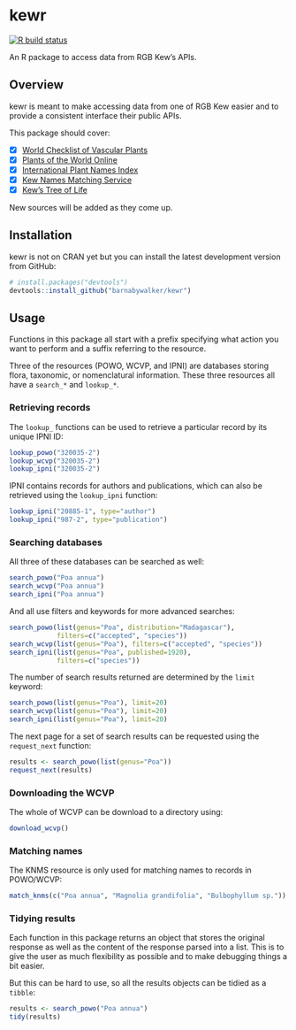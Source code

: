 
<!-- README.md is generated from README.Rmd. Please edit that file -->

# kewr

<!-- badges: start -->

[![R build
status](https://github.com/barnabywalker/kewr/workflows/R-CMD-check/badge.svg)](https://github.com/barnabywalker/kewr/actions)
<!-- badges: end -->

An R package to access data from RGB Kew’s APIs.

## Overview

kewr is meant to make accessing data from one of RGB Kew easier and to
provide a consistent interface their public APIs.

This package should cover:

-   [x] [World Checklist of Vascular
    Plants](https://wcvp.science.kew.org/)
-   [x] [Plants of the World Online](http://powo.science.kew.org/)
-   [x] [International Plant Names Index](https://www.ipni.org/)
-   [x] [Kew Names Matching Service](http://namematch.science.kew.org/)
-   [x] [Kew’s Tree of Life](https://treeoflife.kew.org)

New sources will be added as they come up.

## Installation

kewr is not on CRAN yet but you can install the latest development
version from GitHub:

``` r
# install.packages("devtools")
devtools::install_github("barnabywalker/kewr")
```

## Usage

Functions in this package all start with a prefix specifying what action
you want to perform and a suffix referring to the resource.

Three of the resources (POWO, WCVP, and IPNI) are databases storing
flora, taxonomic, or nomenclatural information. These three resources
all have a `search_*` and `lookup_*`.

### Retrieving records

The `lookup_` functions can be used to retrieve a particular record by
its unique IPNI ID:

``` r
lookup_powo("320035-2")
lookup_wcvp("320035-2")
lookup_ipni("320035-2")
```

IPNI contains records for authors and publications, which can also be
retrieved using the `lookup_ipni` function:

``` r
lookup_ipni("20885-1", type="author")
lookup_ipni("987-2", type="publication")
```

### Searching databases

All three of these databases can be searched as well:

``` r
search_powo("Poa annua")
search_wcvp("Poa annua")
search_ipni("Poa annua")
```

And all use filters and keywords for more advanced searches:

``` r
search_powo(list(genus="Poa", distribution="Madagascar"), 
            filters=c("accepted", "species"))
search_wcvp(list(genus="Poa"), filters=c("accepted", "species"))
search_ipni(list(genus="Poa", published=1920),
            filters=c("species"))
```

The number of search results returned are determined by the `limit`
keyword:

``` r
search_powo(list(genus="Poa"), limit=20)
search_wcvp(list(genus="Poa"), limit=20)
search_ipni(list(genus="Poa"), limit=20)
```

The next page for a set of search results can be requested using the
`request_next` function:

``` r
results <- search_powo(list(genus="Poa"))
request_next(results)
```

### Downloading the WCVP

The whole of WCVP can be download to a directory using:

``` r
download_wcvp()
```

### Matching names

The KNMS resource is only used for matching names to records in
POWO/WCVP:

``` r
match_knms(c("Poa annua", "Magnolia grandifolia", "Bulbophyllum sp."))
```

### Tidying results

Each function in this package returns an object that stores the original
response as well as the content of the response parsed into a list. This
is to give the user as much flexibility as possible and to make
debugging things a bit easier.

But this can be hard to use, so all the results objects can be tidied as
a `tibble`:

``` r
results <- search_powo("Poa annua")
tidy(results)
```
